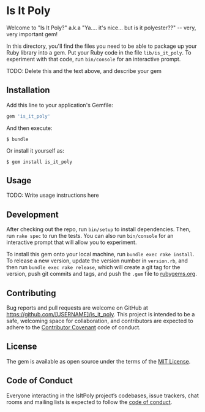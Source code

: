 # Is It Poly

Welcome to "Is It Poly?" a.k.a "Ya.... it's nice... but is it polyester??" -- very, very important gem!

In this directory, you'll find the files you need to be able to package up your Ruby library into a gem. Put your Ruby code in the file `lib/is_it_poly`. To experiment with that code, run `bin/console` for an interactive prompt.

TODO: Delete this and the text above, and describe your gem

## Installation

Add this line to your application's Gemfile:

```ruby
gem 'is_it_poly'
```

And then execute:

    $ bundle

Or install it yourself as:

    $ gem install is_it_poly

## Usage

TODO: Write usage instructions here

## Development

After checking out the repo, run `bin/setup` to install dependencies. Then, run `rake spec` to run the tests. You can also run `bin/console` for an interactive prompt that will allow you to experiment.

To install this gem onto your local machine, run `bundle exec rake install`. To release a new version, update the version number in `version.rb`, and then run `bundle exec rake release`, which will create a git tag for the version, push git commits and tags, and push the `.gem` file to [rubygems.org](https://rubygems.org).

## Contributing

Bug reports and pull requests are welcome on GitHub at https://github.com/[USERNAME]/is_it_poly. This project is intended to be a safe, welcoming space for collaboration, and contributors are expected to adhere to the [Contributor Covenant](http://contributor-covenant.org) code of conduct.

## License

The gem is available as open source under the terms of the [MIT License](https://opensource.org/licenses/MIT).

## Code of Conduct

Everyone interacting in the IsItPoly project’s codebases, issue trackers, chat rooms and mailing lists is expected to follow the [code of conduct](https://github.com/[USERNAME]/is_it_poly/blob/master/CODE_OF_CONDUCT.md).
